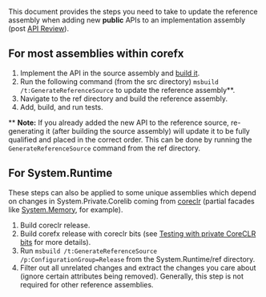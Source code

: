This document provides the steps you need to take to update the reference assembly when adding new **public** APIs to an implementation assembly (post [API Review](https://github.com/dotnet/corefx/blob/master/Documentation/coding-guidelines/adding-api-guidelines.md)).

## For most assemblies within corefx
1) Implement the API in the source assembly and [build it](../project-docs/developer-guide.md#building-individual-libraries).
2) Run the following command (from the src directory) `msbuild /t:GenerateReferenceSource` to update the reference assembly**.
3) Navigate to the ref directory and build the reference assembly.
4) Add, build, and run tests.

** **Note:** If you already added the new API to the reference source, re-generating it (after building the source assembly) will update it to be fully qualified  and placed in the correct order. This can be done by running the `GenerateReferenceSource` command from the ref directory.

## For System.Runtime
These steps can also be applied to some unique assemblies which depend on changes in System.Private.Corelib coming from [coreclr](https://github.com/dotnet/coreclr) (partial facades like [System.Memory](https://github.com/dotnet/corefx/blob/83711167ee74d2e87cf2d5ed3508c94044bb7edc/src/System.Memory/src/System.Memory.csproj#L6), for example).
1) Build coreclr release.
2) Build corefx release with coreclr bits (see [Testing with private CoreCLR bits](../project-docs/developer-guide.md#testing-with-private-coreclr-bits) for more details).
3) Run `msbuild /t:GenerateReferenceSource /p:ConfigurationGroup=Release` from the System.Runtime/ref directory.
4) Filter out all unrelated changes and extract the changes you care about (ignore certain attributes being removed). Generally, this step is not required for other reference assemblies.